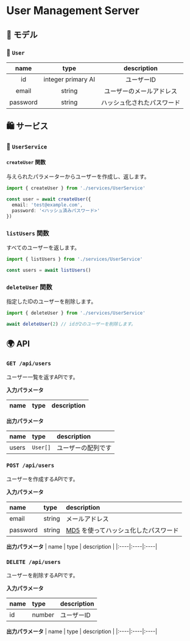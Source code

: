 # User Management Server

## 🐢 モデル

### 🚶 `User`

| name | type | description |
|:---:|:---:|:---:|
| id | integer primary AI | ユーザーID |
| email | string | ユーザーのメールアドレス |
| password | string | ハッシュ化されたパスワード |

## 🛍️ サービス

### 🚶 `UserService`

#### `createUser` 関数

与えられたパラメーターからユーザーを作成し、返します。

```ts
import { createUser } from './services/UserService'

const user = await createUser({
  email: 'test@example.com',
  password: '<ハッシュ済みパスワード>'
})
```

### `listUsers` 関数

すべてのユーザーを返します。

```ts
import { listUsers } from './services/UserService'

const users = await listUsers()
```

### `deleteUser` 関数

指定したIDのユーザーを削除します。

```ts
import { deleteUser } from './services/UserService'

await deleteUser(2) // idが2のユーザーを削除します。
```

## 🌍 API

### `GET /api/users`

ユーザー一覧を返すAPIです。

**入力パラメータ**

| name | type | description |
|:----|:----|:----|

**出力パラメータ**

| name | type | description |
|:----|:----|:----|
| users | `User[]` | ユーザーの配列です |

### `POST /api/users`

ユーザーを作成するAPIです。

**入力パラメータ**

| name | type | description |
|:----|:----|:----|
| email | string | メールアドレス |
| password | string | [MD5](https://qiita.com/ffggss/items/2d48b0de5f95cd10ab66) を使ってハッシュ化したパスワード |

**出力パラメータ**
| name | type | description |
|:----|:----|:----|

### `DELETE /api/users`

ユーザーを削除するAPIです。

**入力パラメータ**

| name | type | description |
|:----|:----|:----|
| id | number | ユーザーID |

**出力パラメータ**
| name | type | description |
|:----|:----|:----|
